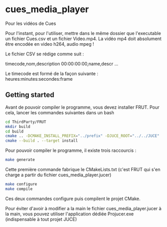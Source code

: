 # cues_media_player
Pour les vidéos de Cues

Pour l'instant, pour l'utiliser, mettre dans le même dossier que l'executable un fichier Cues.csv et un fichier Video.mp4.
La vidéo mp4 doit absolument être encodée en video h264, audio mpeg !

Le fichier CSV se rédige comme suit :

timecode,nom,description
00:00:00:00,name,descr
...

Le timecode est formé de la façon suivante : heures:minutes:secondes:frame

## Getting started

Avant de pouvoir compiler le programme, vous devez installer FRUT. Pour cela, lancer les commandes suivantes dans un bash
```bash
cd ThirdParty/FRUT
mkdir build
cd build
cmake .. -DCMAKE_INSTALL_PREFIX="../prefix" -DJUCE_ROOT="../../JUCE"
cmake --build . --target install
```

Pour pouvoir compiler le programme, il existe trois raccourcis :
```bash
make generate
```
Cette première commande fabrique le CMakeLists.txt (c'est FRUT qui s'en charge a partir du fichier cues_media_player.jucer)
```bash
make configure
make compile
```
Ces deux commandes configure puis compilent le projet CMake.

Pour éviter d'avoir à modifier a la main le fichier cues_media_player.jucer à la main, vous pouvez utiliser l'application dédiée Projucer.exe (indispensable à tout projet JUCE)
